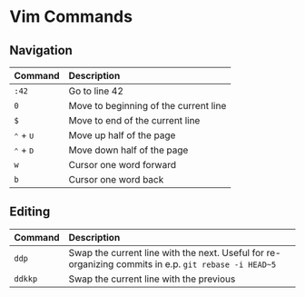 # Vim Commands

## Navigation
Command | Description
:--- | :---
`:42` | Go to line 42
`0` | Move to beginning of the current line
`$` | Move to end of the current line
<kbd>⌃</kbd> + <kbd>U</kbd> | Move up half of the page
<kbd>⌃</kbd> + <kbd>D</kbd> | Move down half of the page
`w` | Cursor one word forward
`b` | Cursor one word back


## Editing
Command | Description
:--- | :---
`ddp` | Swap the current line with the next. Useful for re-organizing commits in e.p. `git rebase -i HEAD~5`
`ddkkp` | Swap the current line with the previous


